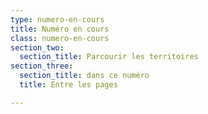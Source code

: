 ```yaml
---
type: numero-en-cours
title: Numéro en cours
class: numero-en-cours
section_two:
  section_title: Parcourir les territoires
section_three:
  section_title: dans ce numéro
  title: Entre les pages

---
```

